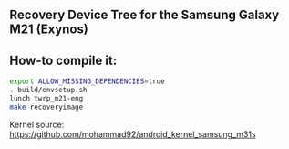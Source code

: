 ## Recovery Device Tree for the Samsung Galaxy M21 (Exynos)

## How-to compile it:

```sh
export ALLOW_MISSING_DEPENDENCIES=true
. build/envsetup.sh
lunch twrp_m21-eng
make recoveryimage
```

Kernel source:
https://github.com/mohammad92/android_kernel_samsung_m31s
